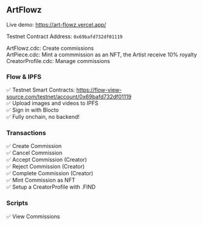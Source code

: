 ## ArtFlowz

Live demo: https://art-flowz.vercel.app/

Testnet Contract Address: `0x69bafd732df01119`

ArtFlowz.cdc: Create commissions  
ArtPiece.cdc: Mint a commmission as an NFT, the Artist receive 10% royalty  
CreatorProfile.cdc: Manage commissions

### Flow & IPFS

✅ Testnet Smart Contracts: https://flow-view-source.com/testnet/account/0x69bafd732df01119  
✅ Upload images and videos to IPFS  
✅ Sign in with Blocto  
✅ Fully onchain, no backend!

### Transactions

✅ Create Commission  
✅ Cancel Commission  
✅ Accept Commission (Creator)  
✅ Reject Commission (Creator)  
✅ Complete Commission (Creator)  
✅ Mint Commission as NFT  
✅ Setup a CreatorProfile with .FIND

### Scripts

✅ View Commissions

